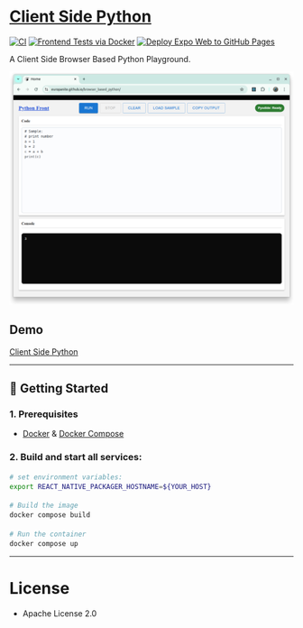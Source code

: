 # [Client Side Python](https://github.com/europanite/client_side_python "Client Side Python")

[![CI](https://github.com/europanite/client_side_python/actions/workflows/ci.yml/badge.svg)](https://github.com/europanite/client_side_python/actions/workflows/ci.yml)
[![Frontend Tests via Docker](https://github.com/europanite/client_side_python/actions/workflows/docker.yml/badge.svg)](https://github.com/europanite/client_side_python/actions/workflows/docker.yml)
[![Deploy Expo Web to GitHub Pages](https://github.com/europanite/client_side_python/actions/workflows/deploy-pages.yml/badge.svg)](https://github.com/europanite/client_side_python/actions/workflows/deploy-pages.yml)

A Client Side Browser Based Python Playground. 

!["web_ui"](./assets/images/web_ui.png)

##  Demo
 [Client Side Python](https://europanite.github.io/client_side_python/)

---

## 🚀 Getting Started

### 1. Prerequisites
- [Docker](https://www.docker.com/) & [Docker Compose](https://docs.docker.com/compose/)

### 2. Build and start all services:

```bash
# set environment variables:
export REACT_NATIVE_PACKAGER_HOSTNAME=${YOUR_HOST}

# Build the image
docker compose build

# Run the container
docker compose up
```
---

# License
- Apache License 2.0